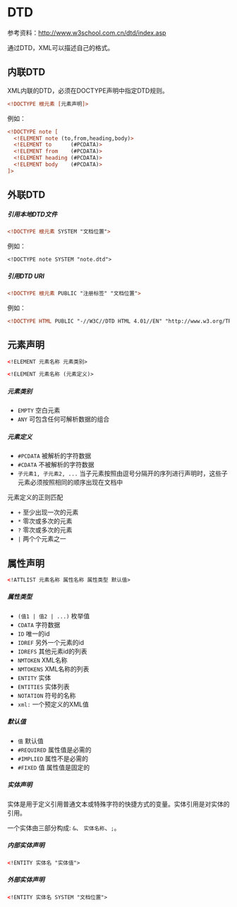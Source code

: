 # DTD
参考资料：http://www.w3school.com.cn/dtd/index.asp

通过DTD，XML可以描述自己的格式。

## 内联DTD
XML内联的DTD，必须在DOCTYPE声明中指定DTD规则。

``` XML
<!DOCTYPE 根元素 [元素声明]>
```
例如：
``` XML
<!DOCTYPE note [
  <!ELEMENT note (to,from,heading,body)>
  <!ELEMENT to      (#PCDATA)>
  <!ELEMENT from    (#PCDATA)>
  <!ELEMENT heading (#PCDATA)>
  <!ELEMENT body    (#PCDATA)>
]>
```

## 外联DTD
##### 引用本地DTD文件

``` XML
<!DOCTYPE 根元素 SYSTEM "文档位置">
```

例如：
```
<!DOCTYPE note SYSTEM "note.dtd">
```

##### 引用DTD URI

``` XML
<!DOCTYPE 根元素 PUBLIC "注册标签" "文档位置">
```
例如：
``` XML
<!DOCTYPE HTML PUBLIC "-//W3C//DTD HTML 4.01//EN" "http://www.w3.org/TR/html4/strict.dtd">
```

## 元素声明
``` XML
<!ELEMENT 元素名称 元素类别>
```

``` XML
<!ELEMENT 元素名称 (元素定义)>
```

##### 元素类别

- `EMPTY`	空白元素
- `ANY`	可包含任何可解析数据的组合

##### 元素定义

- `#PCDATA`	被解析的字符数据
- `#CDATA`	不被解析的字符数据
- `子元素1, 子元素2, ...`	当子元素按照由逗号分隔开的序列进行声明时，这些子元素必须按照相同的顺序出现在文档中

元素定义的正则匹配
- `+`	至少出现一次的元素
- `*`	零次或多次的元素
- `?`	零次或多次的元素
- `|`	两个个元素之一

## 属性声明
``` XML
<!ATTLIST 元素名称 属性名称 属性类型 默认值>
```

##### 属性类型

- `(值1 | 值2 | ...)`	枚举值
- `CDATA`	字符数据
- `ID`	唯一的id
- `IDREF`	另外一个元素的id
- `IDREFS`	其他元素id的列表
- `NMTOKEN`	XML名称
- `NMTOKENS`	XML名称的列表
- `ENTITY`	实体
- `ENTITIES`	实体列表
- `NOTATION`	符号的名称
- `xml:`	一个预定义的XML值

##### 默认值

- `值`	默认值
- `#REQUIRED`	属性值是必需的
- `#IMPLIED`	属性不是必需的
- `#FIXED` 值	属性值是固定的

##### 实体声明

实体是用于定义引用普通文本或特殊字符的快捷方式的变量。实体引用是对实体的引用。

一个实体由三部分构成: `&`、 `实体名称`、`;`。

##### 内部实体声明

``` XML
<!ENTITY 实体名 "实体值">
```

##### 外部实体声明

``` XML
<!ENTITY 实体名 SYSTEM "文档位置">
```